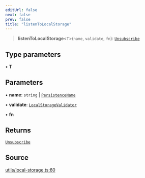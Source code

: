 ```yaml
---
editUrl: false
next: false
prev: false
title: "listenToLocalStorage"
---
```


> **listenToLocalStorage**\<`T`\>(`name`, `validate`, `fn`): [`Unsubscribe`](../type-aliases/Unsubscribe.md)

## Type parameters

• **T**

## Parameters

• **name**: `string` \| [`PersistenceName`](../type-aliases/PersistenceName.md)

• **validate**: [`LocalStorageValidator`](../type-aliases/LocalStorageValidator.md)

• **fn**

## Returns

[`Unsubscribe`](../type-aliases/Unsubscribe.md)

## Source

[utils/local-storage.ts:60](https://github.com/nodenogg-in/alpha-p2p/blob/e46703f/packages/statekit/src/utils/local-storage.ts#L60)

